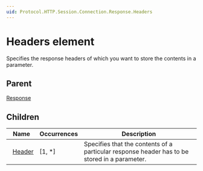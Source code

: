```yaml
---
uid: Protocol.HTTP.Session.Connection.Response.Headers
---
```


# Headers element

Specifies the response headers of which you want to store the contents in a parameter.

## Parent

[Response](xref:Protocol.HTTP.Session.Connection.Response)

## Children

|Name|Occurrences|Description|
|--- |--- |--- |
|&nbsp;&nbsp;[Header](xref:Protocol.HTTP.Session.Connection.Response.Headers.Header)|[1, *]|Specifies that the contents of a particular response header has to be stored in a parameter.|
